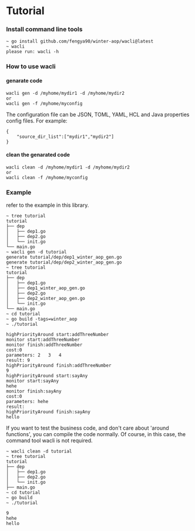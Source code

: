 # Tutorial

### Install command line tools

```shell
~ go install github.com/fengya90/winter-aop/wacli@latest
~ wacli
please run: wacli -h
```

### How to use wacli

#### genarate code

```
wacli gen -d /myhome/mydir1 -d /myhome/mydir2
or
wacli gen -f /myhome/myconfig
```

The configuration file can be JSON, TOML, YAML, HCL and Java properties config files. For example:

```
{
    "source_dir_list":["mydir1","mydir2"]
}
```

#### clean the genarated code

```
wacli clean -d /myhome/mydir1 -d /myhome/mydir2
or
wacli clean -f /myhome/myconfig
```


### Example

refer to the example in this library.

```
~ tree tutorial
tutorial
├── dep
│   ├── dep1.go
│   ├── dep2.go
│   └── init.go
└── main.go
~ wacli gen -d tutorial
generate tutorial/dep/dep1_winter_aop_gen.go
generate tutorial/dep/dep2_winter_aop_gen.go
~ tree tutorial
tutorial
├── dep
│   ├── dep1.go
│   ├── dep1_winter_aop_gen.go
│   ├── dep2.go
│   ├── dep2_winter_aop_gen.go
│   └── init.go
└── main.go
~ cd tutorial
~ go build -tags=winter_aop
~ ./tutorial

highPriorityAround start:addThreeNumber
monitor start:addThreeNumber
monitor finish:addThreeNumber
cost:0
parameters: 2	3	4
result: 9
highPriorityAround finish:addThreeNumber
9
highPriorityAround start:sayAny
monitor start:sayAny
hehe
monitor finish:sayAny
cost:0
parameters: hehe
result:
highPriorityAround finish:sayAny
hello
```

If you want to test the business code, and don't care about 'around functions', you can compile the code normally. Of course, in this case, the command tool wacli is not required.

```
~ wacli clean -d tutorial
~ tree tutorial
tutorial
├── dep
│   ├── dep1.go
│   ├── dep2.go
│   └── init.go
├── main.go
~ cd tutorial
~ go build
~ ./tutorial

9
hehe
hello
```
